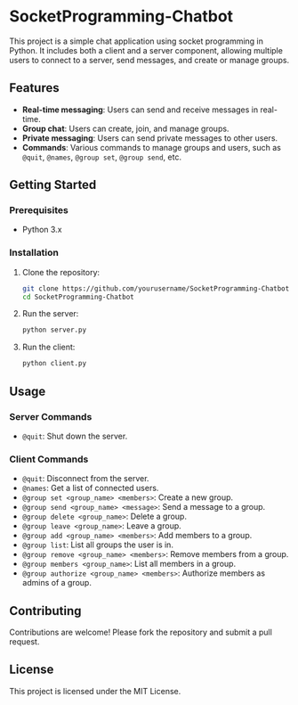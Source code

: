 # SocketProgramming-Chatbot

This project is a simple chat application using socket programming in Python. It includes both a client and a server component, allowing multiple users to connect to a server, send messages, and create or manage groups.

## Features

- **Real-time messaging**: Users can send and receive messages in real-time.
- **Group chat**: Users can create, join, and manage groups.
- **Private messaging**: Users can send private messages to other users.
- **Commands**: Various commands to manage groups and users, such as `@quit`, `@names`, `@group set`, `@group send`, etc.

## Getting Started

### Prerequisites

- Python 3.x

### Installation

1. Clone the repository:
    ```sh
    git clone https://github.com/yourusername/SocketProgramming-Chatbot.git
    cd SocketProgramming-Chatbot
    ```

2. Run the server:
    ```sh
    python server.py
    ```

3. Run the client:
    ```sh
    python client.py
    ```

## Usage

### Server Commands

- `@quit`: Shut down the server.

### Client Commands

- `@quit`: Disconnect from the server.
- `@names`: Get a list of connected users.
- `@group set <group_name> <members>`: Create a new group.
- `@group send <group_name> <message>`: Send a message to a group.
- `@group delete <group_name>`: Delete a group.
- `@group leave <group_name>`: Leave a group.
- `@group add <group_name> <members>`: Add members to a group.
- `@group list`: List all groups the user is in.
- `@group remove <group_name> <members>`: Remove members from a group.
- `@group members <group_name>`: List all members in a group.
- `@group authorize <group_name> <members>`: Authorize members as admins of a group.

## Contributing

Contributions are welcome! Please fork the repository and submit a pull request.

## License

This project is licensed under the MIT License.
